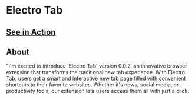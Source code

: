 # Electro Tab

## [See in Action](https://electrotab.mrverma.tech/)

## About

"I'm excited to introduce 'Electro Tab' version 0.0.2, an innovative browser extension that transforms the traditional new tab experience. With Electro Tab, users get a smart and interactive new tab page filled with convenient shortcuts to their favorite websites. Whether it's news, social media, or productivity tools, our extension lets users access them all with just a click.
